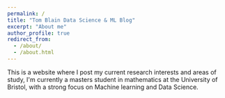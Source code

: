 ```yaml
---
permalink: /
title: "Tom Blain Data Science & ML Blog"
excerpt: "About me"
author_profile: true
redirect_from:
  - /about/
  - /about.html
---
```


This is a website where I post my current research interests and areas of study,
I'm currently a masters student in mathematics at the University of Bristol, with a strong focus on Machine learning and Data Science.
